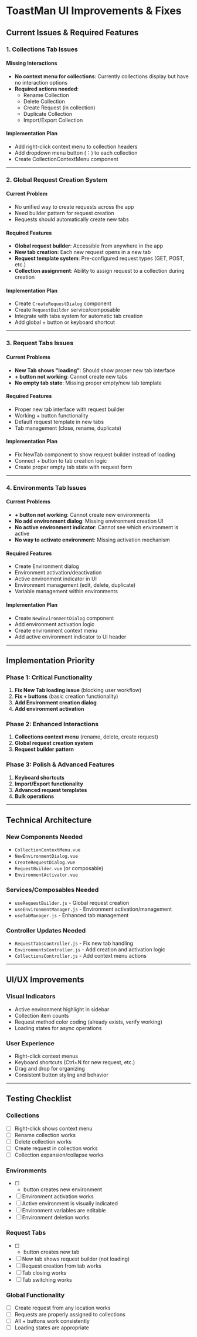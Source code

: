# ToastMan UI Improvements & Fixes

## Current Issues & Required Features

### 1. Collections Tab Issues

#### Missing Interactions
- **No context menu for collections**: Currently collections display but have no interaction options
- **Required actions needed**:
  - Rename Collection
  - Delete Collection
  - Create Request (in collection)
  - Duplicate Collection
  - Import/Export Collection

#### Implementation Plan
- Add right-click context menu to collection headers
- Add dropdown menu button (⋮) to each collection
- Create CollectionContextMenu component

---

### 2. Global Request Creation System

#### Current Problem
- No unified way to create requests across the app
- Need builder pattern for request creation
- Requests should automatically create new tabs

#### Required Features
- **Global request builder**: Accessible from anywhere in the app
- **New tab creation**: Each new request opens in a new tab
- **Request template system**: Pre-configured request types (GET, POST, etc.)
- **Collection assignment**: Ability to assign request to a collection during creation

#### Implementation Plan
- Create `CreateRequestDialog` component
- Create `RequestBuilder` service/composable
- Integrate with tabs system for automatic tab creation
- Add global + button or keyboard shortcut

---

### 3. Request Tabs Issues

#### Current Problems
- **New Tab shows "loading"**: Should show proper new tab interface
- **+ button not working**: Cannot create new tabs
- **No empty tab state**: Missing proper empty/new tab template

#### Required Features
- Proper new tab interface with request builder
- Working + button functionality
- Default request template in new tabs
- Tab management (close, rename, duplicate)

#### Implementation Plan
- Fix NewTab component to show request builder instead of loading
- Connect + button to tab creation logic
- Create proper empty tab state with request form

---

### 4. Environments Tab Issues

#### Current Problems
- **+ button not working**: Cannot create new environments
- **No add environment dialog**: Missing environment creation UI
- **No active environment indicator**: Cannot see which environment is active
- **No way to activate environment**: Missing activation mechanism

#### Required Features
- Create Environment dialog
- Environment activation/deactivation
- Active environment indicator in UI
- Environment management (edit, delete, duplicate)
- Variable management within environments

#### Implementation Plan
- Create `NewEnvironmentDialog` component
- Add environment activation logic
- Create environment context menu
- Add active environment indicator to UI header

---

## Implementation Priority

### Phase 1: Critical Functionality
1. **Fix New Tab loading issue** (blocking user workflow)
2. **Fix + buttons** (basic creation functionality)
3. **Add Environment creation dialog**
4. **Add environment activation**

### Phase 2: Enhanced Interactions
1. **Collections context menu** (rename, delete, create request)
2. **Global request creation system**
3. **Request builder pattern**

### Phase 3: Polish & Advanced Features
1. **Keyboard shortcuts**
2. **Import/Export functionality**
3. **Advanced request templates**
4. **Bulk operations**

---

## Technical Architecture

### New Components Needed
- `CollectionContextMenu.vue`
- `NewEnvironmentDialog.vue`
- `CreateRequestDialog.vue`
- `RequestBuilder.vue` (or composable)
- `EnvironmentActivator.vue`

### Services/Composables Needed
- `useRequestBuilder.js` - Global request creation
- `useEnvironmentManager.js` - Environment activation/management
- `useTabManager.js` - Enhanced tab management

### Controller Updates Needed
- `RequestTabsController.js` - Fix new tab handling
- `EnvironmentsController.js` - Add creation and activation logic
- `CollectionsController.js` - Add context menu actions

---

## UI/UX Improvements

### Visual Indicators
- Active environment highlight in sidebar
- Collection item counts
- Request method color coding (already exists, verify working)
- Loading states for async operations

### User Experience
- Right-click context menus
- Keyboard shortcuts (Ctrl+N for new request, etc.)
- Drag and drop for organizing
- Consistent button styling and behavior

---

## Testing Checklist

### Collections
- [ ] Right-click shows context menu
- [ ] Rename collection works
- [ ] Delete collection works
- [ ] Create request in collection works
- [ ] Collection expansion/collapse works

### Environments
- [ ] + button creates new environment
- [ ] Environment activation works
- [ ] Active environment is visually indicated
- [ ] Environment variables are editable
- [ ] Environment deletion works

### Request Tabs
- [ ] + button creates new tab
- [ ] New tab shows request builder (not loading)
- [ ] Request creation from tab works
- [ ] Tab closing works
- [ ] Tab switching works

### Global Functionality
- [ ] Create request from any location works
- [ ] Requests are properly assigned to collections
- [ ] All + buttons work consistently
- [ ] Loading states are appropriate